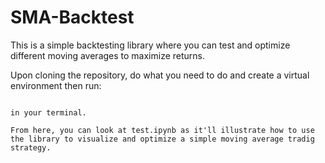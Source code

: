 # SMA-Backtest

This is a simple backtesting library where you can test and optimize different moving averages to maximize returns.

Upon cloning the repository, do what you need to do and create a virtual environment then run: 

~~~pip install -r requirements.txt~~~

in your terminal.

From here, you can look at test.ipynb as it'll illustrate how to use the library to visualize and optimize a simple moving average tradig strategy.


